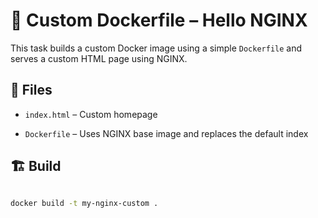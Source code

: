 # 🐳 Custom Dockerfile – Hello NGINX

This task builds a custom Docker image using a simple `Dockerfile` and serves a custom HTML page using NGINX.

## 📁 Files

- `index.html` – Custom homepage

- `Dockerfile` – Uses NGINX base image and replaces the default index

## 🏗️ Build

```bash

docker build -t my-nginx-custom .
